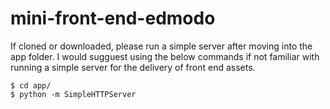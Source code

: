 # mini-front-end-edmodo
If cloned or downloaded, please run a simple server after moving into the app folder.
I would sugguest using the below commands if not familiar with running a simple server for the delivery of front end assets.
```
$ cd app/
$ python -m SimpleHTTPServer
```
